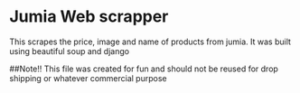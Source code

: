# Jumia Web scrapper

This scrapes the price, image and name of products from jumia.
It was built using beautiful soup and django

##Note!!
This file was  created for fun and should not be reused for drop shipping or whatever commercial purpose
